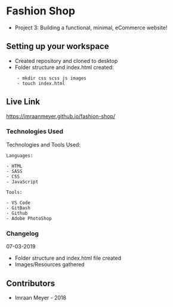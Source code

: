 # Fashion Shop
- Project 3: Building a functional, minimal, eCommerce website!

## Setting up your workspace
- Created repository and cloned to desktop
- Folder structure and index.html created:

```
    - mkdir css scss js images 
    - touch index.html

```
## Live Link

https://imraanmeyer.github.io/fashion-shop/

### Technologies Used

Technologies and Tools Used:

```
Languages:

- HTML
- SASS
- CSS
- JavaScript

```

```
Tools:

- VS Code
- GitBash
- Github
- Adobe PhotoShop

```

### Changelog

07-03-2019

- Folder structure and index.html file created
- Images/Resources gathered


## Contributors

- Imraan Meyer - 2018
